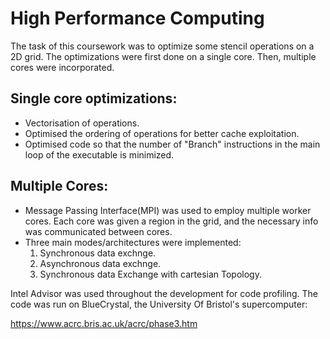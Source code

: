 # High Performance Computing

The task of this coursework was to optimize some stencil operations on a 2D grid.
The optimizations were first done on a single core. Then, multiple cores were incorporated.

## Single core optimizations:

- Vectorisation of operations.
- Optimised the ordering of operations for better cache exploitation.
- Optimised code so that the number of "Branch" instructions in the main loop of the executable is minimized. 

## Multiple Cores:

- Message Passing Interface(MPI) was used to employ multiple worker cores. Each core was given a region in the grid, and the necessary info was communicated between cores.
- Three main modes/architectures were implemented:
    1) Synchronous data exchnge.
    2) Asynchronous data exchnge.
    3) Synchronous data Exchange with cartesian Topology.

Intel Advisor was used throughout the development for code profiling. The code was run on BlueCrystal, the University Of Bristol's supercomputer:

https://www.acrc.bris.ac.uk/acrc/phase3.htm
